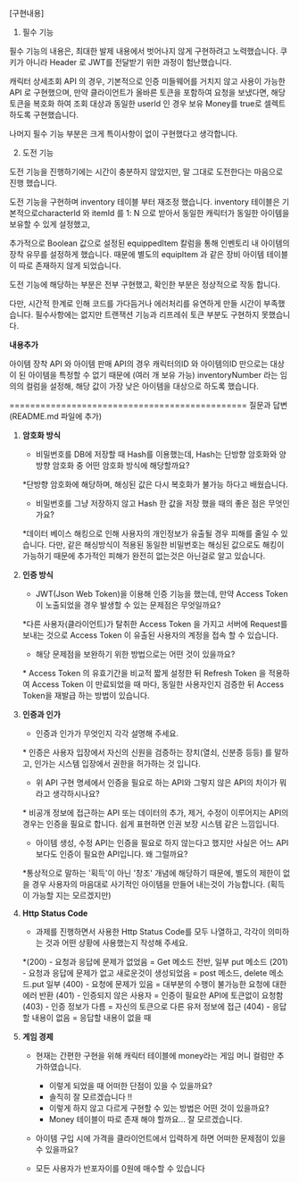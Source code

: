[구현내용]

1. 필수 기능

필수 기능의 내용은, 최대한 발제 내용에서 벗어나지 않게 구현하려고 노력했습니다.
쿠키가 아니라 Header 로 JWT를 전달받기 위한 과정이 험난했습니다.

캐릭터 상세조회 API 의 경우,
기본적으로 인증 미들웨어를 거치지 않고 사용이 가능한 API 로 구현했으며,
만약 클라이언트가 올바른 토큰을 포함하여 요청을 보냈다면,
해당 토큰을 복호화 하여 조회 대상과 동일한 userId 인 경우 보유 Money를 true로 셀렉트 하도록 구현했습니다.

나머지 필수 기능 부분은 크게 특이사항이 없이 구현했다고 생각합니다.

2. 도전 기능

도전 기능을 진행하기에는 시간이 충분하지 않았지만,
말 그대로 도전한다는 마음으로 진행 했습니다.

도전 기능을 구현하며 inventory 테이블 부터 재조정 했습니다.
inventory 테이블은 기본적으로characterId 와 itemId 를
1: N 으로 받아서 동일한 캐릭터가 동일한 아이템을 보유할 수 있게 설정했고,

추가적으로
Boolean 값으로 설정된 equippedItem 칼럼을 통해 인벤토리 내 아이템의 장착 유무를 설정하게 했습니다.
때문에 별도의 equipItem 과 같은 장비 아이템 테이블이 따로 존재하지 않게 되었습니다.

도전 기능에 해당하는 부분은 전부 구현했고, 확인한 부분은 정상적으로 작동 합니다.

다만, 시간적 한계로 인해 코드를 가다듬거나 에러처리를 유연하게 만들 시간이 부족했습니다.
필수사항에는 없지만 트랜잭션 기능과 리프레쉬 토큰 부분도 구현하지 못했습니다.

**내용추가**

아이템 장착 API 와 아이템 판매 API의 경우
캐릭터의ID 와 아이템의ID 만으로는 대상이 된 아이템을 특정할 수 없기 때문에 (여러 개 보유 가능)
inventoryNumber 라는 임의의 컬럼을 설정해, 해당 값이 가장 낮은 아이템을 대상으로 하도록 했습니다.

==============================================
질문과 답변 (README.md 파일에 추가)

1. **암호화 방식**

    - 비밀번호를 DB에 저장할 때 Hash를 이용했는데, Hash는 단방향 암호화와 양방향 암호화 중 어떤 암호화 방식에 해당할까요?

    \*단방향 암호화에 해당하며, 해싱된 값은 다시 복호화가 불가능 하다고 배웠습니다.

    - 비밀번호를 그냥 저장하지 않고 Hash 한 값을 저장 했을 때의 좋은 점은 무엇인가요?

    \*데이터 베이스 해킹으로 인해 사용자의 개인정보가 유출될 경우 피해를 줄일 수 있습니다.
    다만, 같은 해싱방식이 적용된 동일한 비밀번호는 해싱된 값으로도 해킹이 가능하기 때문에
    추가적인 피해가 완전히 없는것은 아닌걸로 알고 있습니다.

2. **인증 방식**

    - JWT(Json Web Token)을 이용해 인증 기능을 했는데, 만약 Access Token이 노출되었을 경우 발생할 수 있는 문제점은 무엇일까요?

    \*다른 사용자(클라이언트)가 탈취한 Access Token 을 가지고 서버에 Request를 보내는 것으로
    Access Token 이 유출된 사용자의 계정을 접속 할 수 있습니다.

    - 해당 문제점을 보완하기 위한 방법으로는 어떤 것이 있을까요?

    \* Access Token 의 유효기간을 비교적 짧게 설정한 뒤 Refresh Token 을 적용하여
    Access Token 이 만료되었을 때 마다, 동일한 사용자인지 검증한 뒤 Access Token을 재발급 하는 방법이 있습니다.

3. **인증과 인가**

    - 인증과 인가가 무엇인지 각각 설명해 주세요.

    \* 인증은 사용자 입장에서 자신의 신원을 검증하는 장치(열쇠, 신분증 등등) 를 말하고,
    인가는 시스템 입장에서 권한을 허가하는 것 입니다.

    - 위 API 구현 명세에서 인증을 필요로 하는 API와 그렇지 않은 API의 차이가 뭐라고 생각하시나요?

    \* 비공개 정보에 접근하는 API 또는 데이터의 추가, 제거, 수정이 이루어지는 API의 경우는
    인증을 필요로 합니다. 쉽게 표현하면 인권 보장 시스템 같은 느낌입니다.

    - 아이템 생성, 수정 API는 인증을 필요로 하지 않는다고 했지만 사실은 어느 API보다도 인증이 필요한 API입니다. 왜 그럴까요?

    \*통상적으로 말하는 '획득'이 아닌 '창조' 개념에 해당하기 때문에, 별도의 제한이 없을 경우
    사용자의 마음대로 사기적인 아이템을 만들어 내는것이 가능합니다. (획득이 가능할 지는 모르겠지만)

4. **Http Status Code**

    - 과제를 진행하면서 사용한 Http Status Code를 모두 나열하고, 각각이 의미하는 것과 어떤 상황에 사용했는지 작성해 주세요.

    *(200) - 요청과 응답에 문제가 없었음 = Get 메소드 전반, 일부 put 메소드
    (201) - 요청과 응답에 문제가 없고 새로운것이 생성되었음 = post 메소드, delete 메소드.put 일부
    (400) - 요청에 문제가 있음 = 대부분의 수행이 불가능한 요청에 대한 에러 반환
    (401) - 인증되지 않은 사용자 = 인증이 필요한 API에 토큰없이 요청함
    (403) - 인증 정보가 다름 = 자신의 토큰으로 다른 유저 정보에 접근
    (404) - 응답할 내용이 없음 = 응답할 내용이 없을 때

5. **게임 경제**

    - 현재는 간편한 구현을 위해 캐릭터 테이블에 money라는 게임 머니 컬럼만 추가하였습니다.

        - 이렇게 되었을 때 어떠한 단점이 있을 수 있을까요?

        * 솔직히 잘 모르겠습니다 !!

        - 이렇게 하지 않고 다르게 구현할 수 있는 방법은 어떤 것이 있을까요?

        * Money 테이블이 따로 존재 해야 할까요... 잘 모르겠습니다.

    - 아이템 구입 시에 가격을 클라이언트에서 입력하게 하면 어떠한 문제점이 있을 수 있을까요?

    * 모든 사용자가 반포자이를 0원에 매수할 수 있습니다
